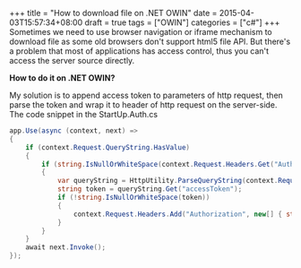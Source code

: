 +++
title = "How to download file on .NET OWIN"
date =  2015-04-03T15:57:34+08:00
draft = true
tags = ["OWIN"]
categories = ["c#"]
+++
Sometimes we need to use browser navigation or iframe mechanism to download file as some old browsers don't support html5 file API. 
But there's a problem that most of applications has access control, thus you can't access the server source directly.

**How to do it on .NET OWIN?**

My solution is to append access token to parameters of http request, then parse the token and wrap it to header of http request on the server-side.
The code snippet in the StartUp.Auth.cs
```c#
app.Use(async (context, next) =>
{
    if (context.Request.QueryString.HasValue)
    {
        if (string.IsNullOrWhiteSpace(context.Request.Headers.Get("Authorization")))
        {
            var queryString = HttpUtility.ParseQueryString(context.Request.QueryString.Value);
            string token = queryString.Get("accessToken");
            if (!string.IsNullOrWhiteSpace(token))
            {
                context.Request.Headers.Add("Authorization", new[] { string.Format("Bearer {0}", token) });
            }
        }
    }
    await next.Invoke();
});

```
